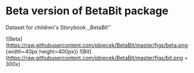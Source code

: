 Beta version of BetaBit package
===============================

Dataset for children's Storybook ,,BetaBit''

![Beta](https://raw.githubusercontent.com/pbiecek/BetaBit/master/figs/beta.png  {width=40px height=400px})
![Bit](https://raw.githubusercontent.com/pbiecek/BetaBit/master/figs/bit.png = 300x)
